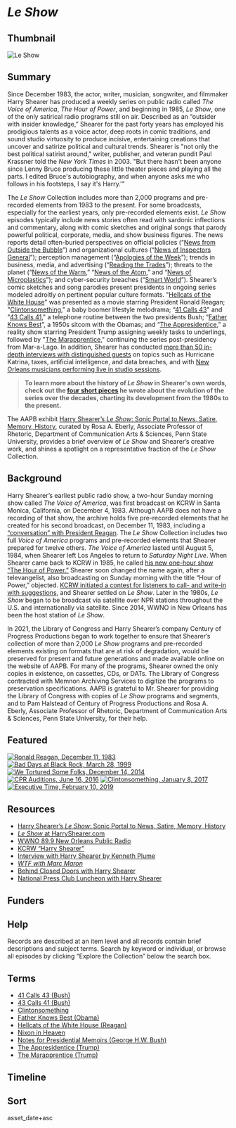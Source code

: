 # *Le Show*

## Thumbnail

![*Le Show*](https://s3.amazonaws.com/americanarchive.org/special-collections/Harry_KCRW_2_cropped.jpg "*Le Show*") 

## Summary

Since December 1983, the actor, writer, musician, songwriter, and filmmaker Harry Shearer has produced a weekly series on public radio called *The Voice of America*, *The Hour of Power*, and beginning in 1985, *Le Show*, one of the only satirical radio programs still on air. Described as an “outsider with insider knowledge,” Shearer for the past forty years has employed his prodigious talents as a voice actor, deep roots in comic traditions, and sound studio virtuosity to produce incisive, entertaining creations that uncover and satirize political and cultural trends. Shearer is "not only the best political satirist around," writer, publisher, and veteran pundit Paul Krassner told the *New York Times* in 2003. "But there hasn't been anyone since Lenny Bruce producing these little theater pieces and playing all the parts. I edited Bruce's autobiography, and when anyone asks me who follows in his footsteps, I say it's Harry.'"

The *Le Show* Collection includes more than 2,000 programs and pre-recorded elements from 1983 to the present. For some broadcasts, especially for the earliest years, only pre-recorded elements exist. *Le Show* episodes typically include news stories often read with sardonic inflections and commentary, along with comic sketches and original songs that parody powerful political, corporate, media, and show business figures. The news reports detail often-buried perspectives on official policies (“[News from Outside the Bubble](https://americanarchive.org/catalog?f%5Baccess_types%5D%5B%5D=online&f%5Bcontributing_organizations%5D%5B%5D=Century+of+Progress+Productions+%28CA%29&q=%22news+from+outside+the+bubble%22&sort=asset_date+asc)”) and organizational cultures (“[News of Inspectors General](https://americanarchive.org/catalog?f%5Baccess_types%5D%5B%5D=online&f%5Bcontributing_organizations%5D%5B%5D=Century+of+Progress+Productions+%28CA%29&q=%22news+of+inspectors+general%22&sort=asset_date+asc)”); perception management (“[Apologies of the Week](https://americanarchive.org/catalog?f%5Baccess_types%5D%5B%5D=online&f%5Bcontributing_organizations%5D%5B%5D=Century+of+Progress+Productions+%28CA%29&q=%22apologies+of+the+week%22&sort=asset_date+asc)”); trends in business, media, and advertising (“[Reading the Trades](https://americanarchive.org/catalog?f%5Bcontributing_organizations%5D%5B%5D=Century+of+Progress+Productions+%28CA%29&q=%22reading+the+trades%22&sort=asset_date+asc&f[access_types][]=online)”); threats to the planet (“[News of the Warm](https://americanarchive.org/catalog?f%5Baccess_types%5D%5B%5D=online&f%5Bcontributing_organizations%5D%5B%5D=Century+of+Progress+Productions+%28CA%29&q=%22news+of+the+warm%22&sort=asset_date+asc),” “[News of the Atom](https://americanarchive.org/catalog?utf8=%E2%9C%93&f%5Baccess_types%5D%5B%5D=online&f%5Bcontributing_organizations%5D%5B%5D=Century+of+Progress+Productions+%28CA%29&sort=asset_date+asc&q=%22news+of+the+atom%22),” and “[News of Microplastics](https://americanarchive.org/catalog?utf8=%E2%9C%93&f%5Baccess_types%5D%5B%5D=online&f%5Bcontributing_organizations%5D%5B%5D=Century+of+Progress+Productions+%28CA%29&sort=asset_date+asc&q=%22news+of+microplastics%22)”); and cyber-security breaches (“[Smart World](https://americanarchive.org/catalog?utf8=%E2%9C%93&f%5Baccess_types%5D%5B%5D=online&f%5Bcontributing_organizations%5D%5B%5D=Century+of+Progress+Productions+%28CA%29&sort=asset_date+asc&q=%22smart+world%22)”). Shearer’s comic sketches and song parodies present presidents in ongoing series modeled adroitly on pertinent popular culture formats. "[Hellcats of the White House](https://americanarchive.org/catalog?f%5Baccess_types%5D%5B%5D=digitized&f%5Bcontributing_organizations%5D%5B%5D=Century+of+Progress+Productions+%28CA%29&q=hellcats&sort=asset_date+asc)" was presented as a movie starring President Ronald Reagan; "[Clintonsomething](https://americanarchive.org/catalog?utf8=%E2%9C%93&f%5Baccess_types%5D%5B%5D=digitized&f%5Bcontributing_organizations%5D%5B%5D=Century+of+Progress+Productions+%28CA%29&sort=asset_date+asc&q=clintonsomething)," a baby boomer lifestyle melodrama; “[41 Calls 43](https://americanarchive.org/catalog?utf8=%E2%9C%93&f%5Baccess_types%5D%5B%5D=digitized&f%5Bcontributing_organizations%5D%5B%5D=Century+of+Progress+Productions+%28CA%29&sort=asset_date+asc&q=%2241+calls+43%22)" and "[43 Calls 41](https://americanarchive.org/catalog?utf8=%E2%9C%93&f%5Baccess_types%5D%5B%5D=digitized&f%5Bcontributing_organizations%5D%5B%5D=Century+of+Progress+Productions+%28CA%29&sort=asset_date+asc&q=%2243+calls+41%22)," a telephone routine between the two presidents Bush; “[Father Knows Best](https://americanarchive.org/catalog?utf8=%E2%9C%93&f%5Baccess_types%5D%5B%5D=digitized&f%5Bcontributing_organizations%5D%5B%5D=Century+of+Progress+Productions+%28CA%29&sort=asset_date+asc&q=%22father+knows+best%22&exact_or_range=range&after_date=2009-01-20&before_date=2017-01-20&commit=Update)”, a 1950s sitcom with the Obamas; and “[The Appresidentice](https://americanarchive.org/catalog?f%5Baccess_types%5D%5B%5D=digitized&q=Appresidentice&sort=asset_date+asc),” a reality show starring President Trump assigning weekly tasks to underlings, followed by "[The Marapprentice](https://americanarchive.org/catalog?utf8=%E2%9C%93&f%5Baccess_types%5D%5B%5D=digitized&sort=asset_date+asc&q=Marapprentice)," continuing the series post-presidency from Mar-a-Lago. In addition, Shearer has conducted [more than 50 in-depth interviews with distinguished guests](https://americanarchive.org/exhibits/le-show/5-le-show-interviews) on topics such as Hurricane Katrina, taxes, artificial intelligence, and data breaches, and with [New Orleans musicians performing live in studio sessions](https://harryshearer.com/sessions/).

>**To learn more about the history of *Le Show* in Shearer's own words, check out the [four short pieces](https://americanarchive.org/exhibits/le-show/7-le-show-by-shearer) he wrote about the evolution of the series over the decades, charting its development from the 1980s to the present.**

The AAPB exhibit [Harry Shearer’s *Le Show*: Sonic Portal to News, Satire, Memory, History](https://americanarchive.org/exhibits/le-show), curated by Rosa A. Eberly, Associate Professor of Rhetoric, Department of Communication Arts & Sciences, Penn State University, provides a brief overview of *Le Show* and Shearer’s creative work, and shines a spotlight on a representative fraction of the *Le Show* Collection. 

## Background

Harry Shearer’s earliest public radio show, a two-hour Sunday morning show called *The Voice of America*, was first broadcast on KCRW in Santa Monica, California, on December 4, 1983. Although AAPB does not have a recording of that show, the archive holds five pre-recorded elements that he created for his second broadcast, on December 11, 1983, including a [“conversation” with President Reagan](https://americanarchive.org/catalog/cpb-aacip-b74fa8da087?start=8211.18&end=8568.1). The *Le Show* Collection includes two full *Voice of America* programs and pre-recorded elements that Shearer prepared for twelve others. *The Voice of America* lasted until August 5, 1984, when Shearer left Los Angeles to return to *Saturday Night Live*. When Shearer came back to KCRW in 1985, he called [his new one-hour show “The Hour of Power.”](https://americanarchive.org/catalog/cpb-aacip-97bfe68fedb?start=156.7&end=244.09) Shearer soon changed the name again, after a televangelist, also broadcasting on Sunday morning with the title “Hour of Power,” objected. [KCRW initiated a contest for listeners to call- and write-in with suggestions](https://americanarchive.org/catalog/cpb-aacip-b2e799962c4?start=1273.96&end=1560.1), and Shearer settled on *Le Show*. Later in the 1980s, *Le Show* began to be broadcast via satellite over NPR stations throughout the U.S. and internationally via satellite. Since 2014, WWNO in New Orleans has been the host station of *Le Show*.

In 2021, the Library of Congress and Harry Shearer’s company Century of Progress Productions began to work together to ensure that Shearer’s collection of more than 2,000 *Le Show* programs and pre-recorded elements existing on formats that are at risk of degradation, would be preserved for present and future generations and made available online on the website of AAPB. For many of the programs, Shearer owned the only copies in existence, on cassettes, CDs, or DATs. The Library of Congress contracted with Memnon Archiving Services to digitize the programs to preservation specifications. AAPB is grateful to Mr. Shearer for providing the Library of Congress with copies of *Le Show* programs and segments, and to Pam Halstead of Century of Progress Productions and Rosa A. Eberly, Associate Professor of Rhetoric, Department of Communication Arts & Sciences, Penn State University, for their help.

## Featured

[![Ronald Reagan, December 11, 1983](https://s3.amazonaws.com/americanarchive.org/special-collections/aapb_tile.png)](/catalog/cpb-aacip-b74fa8da087?start=8211.18&end=8568.1)
[![Bad Days at Black Rock, March 28, 1999](https://s3.amazonaws.com/americanarchive.org/special-collections/aapb_tile.png)](/catalog/cpb-aacip-4874d51443b?start=2716.19&end=3109.71)
[![We Tortured Some Folks, December 14, 2014](https://s3.amazonaws.com/americanarchive.org/special-collections/aapb_tile.png)](/catalog/cpb-aacip-8215fbc0c1b?start=2911.13&end=3220.26)
[![CPR Auditions, June 16, 2016](https://s3.amazonaws.com/americanarchive.org/special-collections/aapb_tile.png)](/catalog/cpb-aacip-2774697e273?start=1678.56&end=2058.6)
[![Clintonsomething, January 8, 2017](https://s3.amazonaws.com/americanarchive.org/special-collections/aapb_tile.png)](/catalog/cpb-aacip-d4d6d3bcc1c?start=1449.76&end=1864.32)
[![Executive Time, February 10, 2019](https://s3.amazonaws.com/americanarchive.org/special-collections/aapb_tile.png)](/catalog/cpb-aacip-0da5a0e8f8e?start=1924.11&end=2255.12)

## Resources

- [Harry Shearer’s *Le Show*: Sonic Portal to News, Satire, Memory, History](https://americanarchive.org/exhibits/le-show)
- [*Le Show* at HarryShearer.com](https://harryshearer.com/le-show/)
- [WWNO 89.9 New Orleans Public Radio](https://www.wwno.org/)
- [KCRW “Harry Shearer”](https://www.kcrw.com/@@search?q=%22harry%20shearer%22)
- [Interview with Harry Shearer by Kenneth Plume](https://www.ign.com/articles/2000/02/10/interview-with-harry-shearer-part-2-of-4)
- [*WTF with Marc Maron*](https://www.wtfpod.com/podcast/episodes/episode_578_-_harry_shearer)
- [Behind Closed Doors with Harry Shearer](https://www.youtube.com/watch?v=jC_2tl7XhhQ)
- [National Press Club Luncheon with Harry Shearer](https://www.press.org/newsroom/video/npc-luncheon-harry-shearer)

## Funders

## Help 

Records are described at an item level and all records contain brief descriptions and subject terms. Search by keyword or individual, or browse all episodes by clicking “Explore the Collection” below the search box.

## Terms

- [41 Calls 43 (Bush)](https://americanarchive.org/catalog?utf8=%E2%9C%93&f%5Baccess_types%5D%5B%5D=digitized&f%5Bcontributing_organizations%5D%5B%5D=Century+of+Progress+Productions+%28CA%29&sort=asset_date+asc&q=%2241+calls+43%22)
- [43 Calls 41 (Bush)](https://americanarchive.org/catalog?utf8=%E2%9C%93&f%5Baccess_types%5D%5B%5D=digitized&f%5Bcontributing_organizations%5D%5B%5D=Century+of+Progress+Productions+%28CA%29&sort=asset_date+asc&q=%2243+calls+41%22)
- [Clintonsomething](https://americanarchive.org/catalog?utf8=%E2%9C%93&f%5Baccess_types%5D%5B%5D=digitized&f%5Bcontributing_organizations%5D%5B%5D=Century+of+Progress+Productions+%28CA%29&sort=asset_date+asc&q=clintonsomething)
- [Father Knows Best (Obama)](https://americanarchive.org/catalog?utf8=%E2%9C%93&f%5Baccess_types%5D%5B%5D=digitized&f%5Bcontributing_organizations%5D%5B%5D=Century+of+Progress+Productions+%28CA%29&sort=asset_date+asc&q=%22father+knows+best%22&exact_or_range=range&after_date=2009-01-20&before_date=2017-01-20&commit=Update)
- [Hellcats of the White House (Reagan)](https://americanarchive.org/catalog?f%5Baccess_types%5D%5B%5D=digitized&f%5Bcontributing_organizations%5D%5B%5D=Century+of+Progress+Productions+%28CA%29&q=hellcats&sort=asset_date+asc)
- [Nixon in Heaven](https://americanarchive.org/catalog?utf8=%E2%9C%93&f%5Baccess_types%5D%5B%5D=digitized&f%5Bcontributing_organizations%5D%5B%5D=Century+of+Progress+Productions+%28CA%29&sort=asset_date+asc&q=%22nixon+in+heaven%22)
- [Notes for Presidential Memoirs (George H.W. Bush)](https://americanarchive.org/catalog?utf8=%E2%9C%93&f%5Baccess_types%5D%5B%5D=digitized&f%5Bcontributing_organizations%5D%5B%5D=Century+of+Progress+Productions+%28CA%29&sort=asset_date+asc&q=%22presidential+memoirs%22)
- [The Appresidentice (Trump)](https://americanarchive.org/catalog?f%5Baccess_types%5D%5B%5D=digitized&q=Appresidentice&sort=asset_date+asc)
- [The Marapprentice (Trump)](https://americanarchive.org/catalog?utf8=%E2%9C%93&f%5Baccess_types%5D%5B%5D=digitized&sort=asset_date+asc&q=Marapprentice)

## Timeline

## Sort 

asset_date+asc
